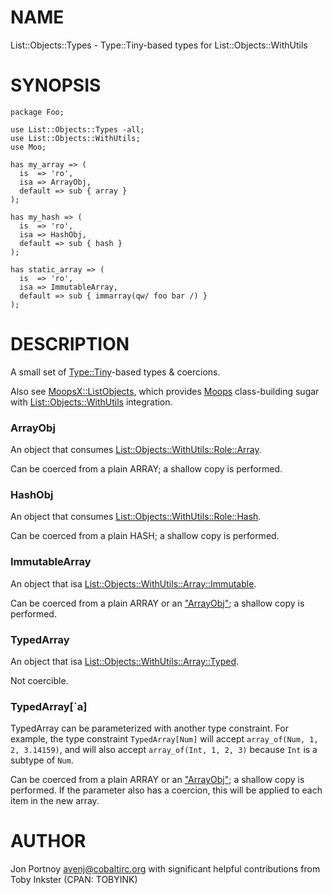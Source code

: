 # NAME

List::Objects::Types - Type::Tiny-based types for List::Objects::WithUtils

# SYNOPSIS

    package Foo;

    use List::Objects::Types -all;
    use List::Objects::WithUtils;
    use Moo;

    has my_array => (
      is  => 'ro',
      isa => ArrayObj,
      default => sub { array }
    );

    has my_hash => (
      is  => 'ro',
      isa => HashObj,
      default => sub { hash }
    );

    has static_array => (
      is  => 'ro',
      isa => ImmutableArray,
      default => sub { immarray(qw/ foo bar /) }
    );

# DESCRIPTION

A small set of [Type::Tiny](http://search.cpan.org/perldoc?Type::Tiny)\-based types & coercions.

Also see [MoopsX::ListObjects](http://search.cpan.org/perldoc?MoopsX::ListObjects), which provides [Moops](http://search.cpan.org/perldoc?Moops) class-building sugar
with [List::Objects::WithUtils](http://search.cpan.org/perldoc?List::Objects::WithUtils) integration.

### ArrayObj

An object that consumes [List::Objects::WithUtils::Role::Array](http://search.cpan.org/perldoc?List::Objects::WithUtils::Role::Array).

Can be coerced from a plain ARRAY; a shallow copy is performed.

### HashObj

An object that consumes [List::Objects::WithUtils::Role::Hash](http://search.cpan.org/perldoc?List::Objects::WithUtils::Role::Hash).

Can be coerced from a plain HASH; a shallow copy is performed.

### ImmutableArray

An object that isa [List::Objects::WithUtils::Array::Immutable](http://search.cpan.org/perldoc?List::Objects::WithUtils::Array::Immutable).

Can be coerced from a plain ARRAY or an ["ArrayObj"](#ArrayObj); a shallow copy is performed.

### TypedArray

An object that isa [List::Objects::WithUtils::Array::Typed](http://search.cpan.org/perldoc?List::Objects::WithUtils::Array::Typed).

Not coercible.

### TypedArray\[\`a\]

TypedArray can be parameterized with another type constraint. For
example, the type constraint `TypedArray[Num]` will accept
`array_of(Num, 1, 2, 3.14159)`, and will also accept
`array_of(Int, 1, 2, 3)` because `Int` is a subtype of `Num`.

Can be coerced from a plain ARRAY or an ["ArrayObj"](#ArrayObj); a shallow copy is
performed. If the parameter also has a coercion, this will be applied
to each item in the new array.

# AUTHOR

Jon Portnoy <avenj@cobaltirc.org> with significant helpful contributions from
Toby Inkster (CPAN: TOBYINK)
